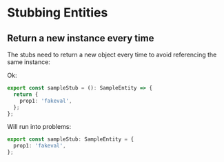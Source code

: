 # Stubbing Entities

## Return a new instance every time

The stubs need to return a new object every time to avoid referencing the same instance:

Ok:

```typescript
export const sampleStub = (): SampleEntity => {
  return {
    prop1: 'fakeval',
  };
};
```

Will run into problems:

```typescript
export const sampleStub: SampleEntity = {
  prop1: 'fakeval',
};
```
